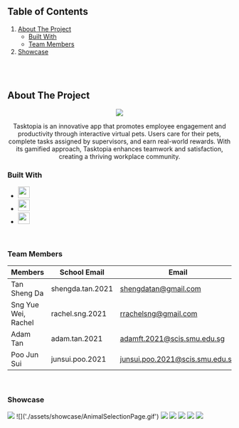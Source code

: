 <!-- TABLE OF CONTENTS -->
## Table of Contents
  <ol>
    <li>
      <a href="#about-the-project">About The Project</a>
      <ul>
        <li><a href="#built-with">Built With</a></li>
        <li><a href="#team-members">Team Members</a></li>
      </ul>
    </li>
    <li><a href='#showcase'>Showcase</a></li>
  </ol>

<br/>
<br/>

## About The Project

<p align="center">
    <img src="./assets/tasktopia-logo.png">
</p>

<p align=center>
   Tasktopia is an innovative app that promotes employee engagement and productivity through interactive virtual pets. Users care for their pets, complete tasks assigned by supervisors, and earn real-world rewards. With its gamified approach, Tasktopia enhances teamwork and satisfaction, creating a thriving workplace community.
</p>

### Built With

* <a href="https://docs.expo.dev/"><img width="26px" src="./assets/favicon.png"/></a>
* <a href="https://docs.pmnd.rs/react-three-fiber/getting-started/introduction.org/"><img src="https://cdn.jsdelivr.net/gh/devicons/devicon/icons/react/react-original.svg" width="26px"></a>
* <a href="https://firebase.google.com/?gclid=CjwKCAiA68ebBhB-EiwALVC-Nu9CUOHBl_f4ytQaPMxt6hrueI-AQV3jTr1F-8u7dtfenil2eMGkNhoCH2YQAvD_BwE&gclsrc=aw.ds"><img src="https://cdn.jsdelivr.net/gh/devicons/devicon/icons/firebase/firebase-plain.svg" width="26px"></a>

<br/>

### Team Members

| Members               | School Email     | Email                           |
| --------------------- | ---------------- | ------------------------------- |
| Tan Sheng Da                   | shengda.tan.2021 | shengdatan@gmail.com            |
| Sng Yue Wei, Rachel            | rachel.sng.2021  | rrachelsng@gmail.com    |
| Adam Tan          | adam.tan.2021  |  adamft.2021@scis.smu.edu.sg   |
| Poo Jun Sui            | junsui.poo.2021  | junsui.poo.2021@scis.smu.edu.sg   |

<br/>

### Showcase

<img src="./assets/showcase/LoginPage.jpg">
![]('./assets/showcase/AnimalSelectionPage.gif')
<img src="./assets/showcase/HomePage.jpg">
<img src="./assets/showcase/RewardsPage.jpg">
<img src="./assets/showcase/ProfilePage.jpg">
<img src="./assets/showcase/MyFriendsPage.jpg">
<img src="./assets/showcase/FriendsHomePage.jpg">
